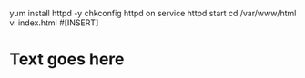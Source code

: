 yum install httpd -y
chkconfig httpd on
service httpd start
cd /var/www/html
vi index.html
#[INSERT]
<html><h1> Text goes here </h1></html>
